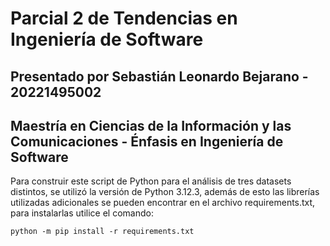 # Parcial 2 de Tendencias en Ingeniería de Software
## Presentado por Sebastián Leonardo Bejarano - 20221495002
## Maestría en Ciencias de la Información y las Comunicaciones  - Énfasis en Ingeniería de Software

Para construir este script de Python para el análisis de tres datasets distintos, se utilizó la versión de Python 3.12.3, además de esto las librerías utilizadas adicionales se pueden encontrar en el archivo requirements.txt, para instalarlas utilice el comando:

```
python -m pip install -r requirements.txt
```